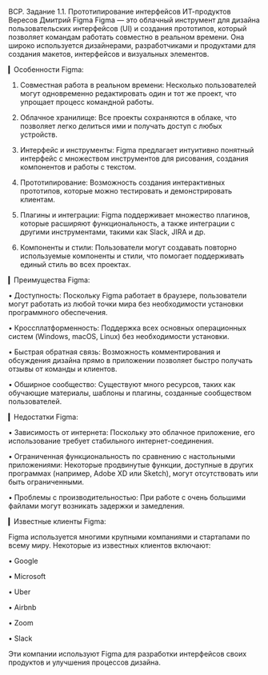 ВСР. Задание 1.1. Прототипирование интерфейсов ИТ-продуктов
Вересов Дмитрий
Figma
Figma — это облачный инструмент для дизайна пользовательских интерфейсов (UI) и создания прототипов, который позволяет командам работать совместно в реальном времени. Она широко используется дизайнерами, разработчиками и продуктами для создания макетов, интерфейсов и визуальных элементов.

▎Особенности Figma:

1. Совместная работа в реальном времени: Несколько пользователей могут одновременно редактировать один и тот же проект, что упрощает процесс командной работы.

  
2. Облачное хранилище: Все проекты сохраняются в облаке, что позволяет легко делиться ими и получать доступ с любых устройств.

3. Интерфейс и инструменты: Figma предлагает интуитивно понятный интерфейс с множеством инструментов для рисования, создания компонентов и работы с текстом.

4. Прототипирование: Возможность создания интерактивных прототипов, которые можно тестировать и демонстрировать клиентам.

5. Плагины и интеграции: Figma поддерживает множество плагинов, которые расширяют функциональность, а также интеграции с другими инструментами, такими как Slack, JIRA и др.

6. Компоненты и стили: Пользователи могут создавать повторно используемые компоненты и стили, что помогает поддерживать единый стиль во всех проектах.

▎Преимущества Figma:

• Доступность: Поскольку Figma работает в браузере, пользователи могут работать из любой точки мира без необходимости установки программного обеспечения.

  
• Кроссплатформенность: Поддержка всех основных операционных систем (Windows, macOS, Linux) без необходимости установки.

• Быстрая обратная связь: Возможность комментирования и обсуждения дизайна прямо в приложении позволяет быстро получать отзывы от команды и клиентов.

• Обширное сообщество: Существуют много ресурсов, таких как обучающие материалы, шаблоны и плагины, созданные сообществом пользователей.

▎Недостатки Figma:

• Зависимость от интернета: Поскольку это облачное приложение, его использование требует стабильного интернет-соединения.

• Ограниченная функциональность по сравнению с настольными приложениями: Некоторые продвинутые функции, доступные в других программах (например, Adobe XD или Sketch), могут отсутствовать или быть ограниченными.

• Проблемы с производительностью: При работе с очень большими файлами могут возникать задержки и замедления.

▎Известные клиенты Figma:

Figma используется многими крупными компаниями и стартапами по всему миру. Некоторые из известных клиентов включают:

• Google

• Microsoft

• Uber

• Airbnb

• Zoom

• Slack

Эти компании используют Figma для разработки интерфейсов своих продуктов и улучшения процессов дизайна.
